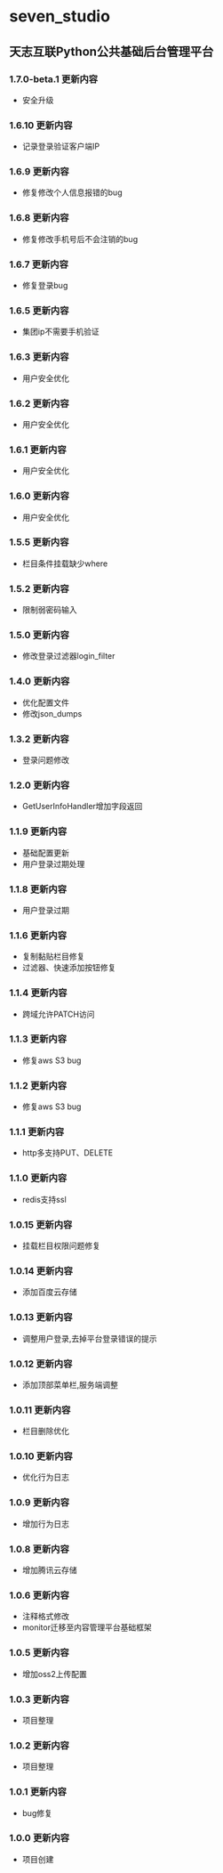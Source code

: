 <!--
 * @Author: ChenXiaolei
 * @Date: 2022-01-18 18:52:26
 * @LastEditTime: 2025-08-27 13:47:19
 * @LastEditors: ChenXiaolei
 * @Description: 
-->
# seven_studio

## 天志互联Python公共基础后台管理平台

### 1.7.0-beta.1 更新内容
* 安全升级

### 1.6.10 更新内容
* 记录登录验证客户端IP

### 1.6.9 更新内容
* 修复修改个人信息报错的bug

### 1.6.8 更新内容
* 修复修改手机号后不会注销的bug

### 1.6.7 更新内容
* 修复登录bug

### 1.6.5 更新内容
* 集团ip不需要手机验证

### 1.6.3 更新内容
* 用户安全优化

### 1.6.2 更新内容
* 用户安全优化

### 1.6.1 更新内容
* 用户安全优化

### 1.6.0 更新内容
* 用户安全优化

### 1.5.5 更新内容
* 栏目条件挂载缺少where

### 1.5.2 更新内容
* 限制弱密码输入

### 1.5.0 更新内容
* 修改登录过滤器login_filter

### 1.4.0 更新内容
* 优化配置文件
* 修改json_dumps

### 1.3.2 更新内容
* 登录问题修改

### 1.2.0 更新内容
* GetUserInfoHandler增加字段返回

### 1.1.9 更新内容
* 基础配置更新
* 用户登录过期处理

### 1.1.8 更新内容
* 用户登录过期

### 1.1.6 更新内容
* 复制黏贴栏目修复
* 过滤器、快速添加按钮修复

### 1.1.4 更新内容
* 跨域允许PATCH访问

### 1.1.3 更新内容
* 修复aws S3 bug

### 1.1.2 更新内容
* 修复aws S3 bug

### 1.1.1 更新内容
* http多支持PUT、DELETE

### 1.1.0 更新内容
* redis支持ssl

### 1.0.15 更新内容
* 挂载栏目权限问题修复

### 1.0.14 更新内容
* 添加百度云存储

### 1.0.13 更新内容
* 调整用户登录,去掉平台登录错误的提示

### 1.0.12 更新内容
* 添加顶部菜单栏,服务端调整

### 1.0.11 更新内容
* 栏目删除优化

### 1.0.10 更新内容
* 优化行为日志

### 1.0.9 更新内容
* 增加行为日志

### 1.0.8 更新内容
* 增加腾讯云存储

### 1.0.6 更新内容
* 注释格式修改
* monitor迁移至内容管理平台基础框架

### 1.0.5 更新内容
* 增加oss2上传配置

### 1.0.3 更新内容
* 项目整理

### 1.0.2 更新内容
* 项目整理

### 1.0.1 更新内容
* bug修复

### 1.0.0 更新内容
* 项目创建